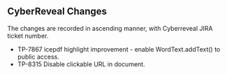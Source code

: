 ## CyberReveal Changes
The changes are recorded in ascending manner, with Cyberreveal JIRA ticket number.

* TP-7867 icepdf highlight improvement - enable WordText.addText() to public access.
* TP-8315 Disable clickable URL in document.
